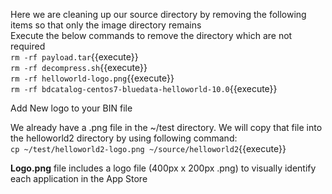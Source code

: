 
Here we are cleaning up our source directory by removing the following items so that only the image directory remains
<br>Execute the below commands to remove the directory which are not required
<br>`rm -rf payload.tar`{{execute}}
<br>`rm -rf decompress.sh`{{execute}}
<br>`rm -rf helloworld-logo.png`{{execute}}
<br>`rm -rf bdcatalog-centos7-bluedata-helloworld-10.0`{{execute}}

Add New logo to your BIN file

We already have a .png file in the ~/test directory. We will copy that file into the helloworld2 directory by using following command:<br>
`cp ~/test/helloworld2-logo.png ~/source/helloworld2`{{execute}}

<b>Logo.png</b> file includes a logo file (400px x 200px .png) to visually identify each application in the App Store


